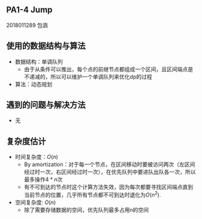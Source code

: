 ## PA1-4 Jump
2018011289 包涵

## 使用的数据结构与算法
- 数据结构：单调队列
  - 由于从条件可以推出，每个点的前继节点都组成一个区间，且区间端点是不递减的，所以可以维护一个单调队列来优化dp的过程
- 算法：动态规划

## 遇到的问题与解决方法
- 无

## 复杂度估计
- 时间复杂度：$O(n)$
  - By amortization：对于每一个节点，在区间移动时要被访问两次（左区间经过时一次，右区间经过时一次），在优先队列中要进队出队各一次，所以最多操作$4*n$次
  - 有不可到达的节点时这个计算方法失效，因为每次都要寻找区间端点直到当前节点的位置，几乎所有节点都不可到达时退化为$O(n^2)$.
- 空间复杂度: $O(n)$
  - 除了需要存储数据的空间，优先队列最多占用n的空间
